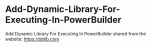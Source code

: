 # Add-Dynamic-Library-For-Executing-In-PowerBuilder
Add Dynamic Library For Executing In PowerBuilder
shared from the website: https://pblib.com
